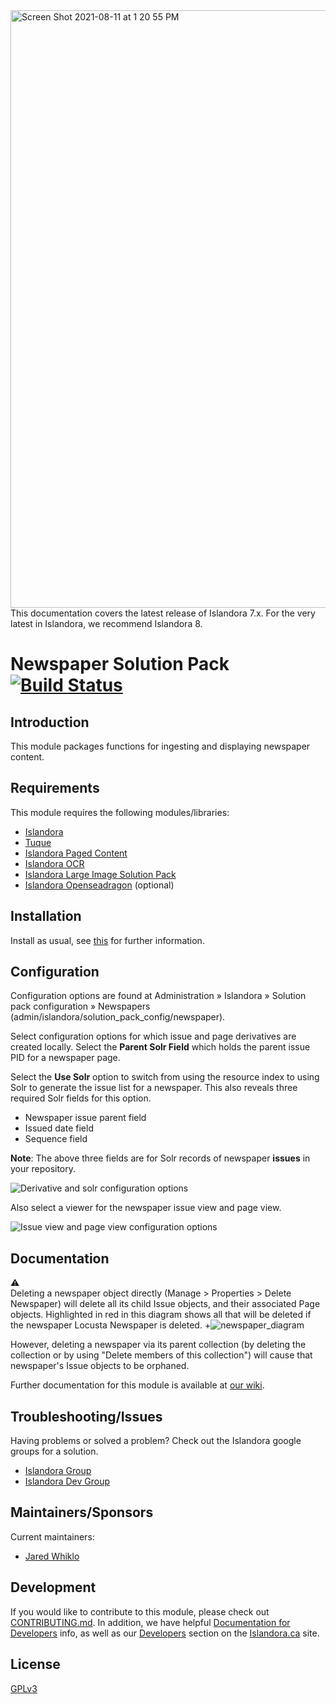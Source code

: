 <img width="956" alt="Screen Shot 2021-08-11 at 1 20 55 PM" src="https://user-images.githubusercontent.com/2738244/129074556-76f3c3ca-e1b1-4e45-8da0-b07fc8ffdb35.png">
This documentation covers the latest release of Islandora 7.x. For the very latest in Islandora, we recommend Islandora 8.

# Newspaper Solution Pack [![Build Status](https://travis-ci.org/Islandora/islandora_solution_pack_newspaper.png?branch=7.x)](https://travis-ci.org/Islandora/islandora_solution_pack_newspaper)

## Introduction

This module packages functions for ingesting and displaying newspaper content.

## Requirements

This module requires the following modules/libraries:

* [Islandora](https://github.com/islandora/islandora)
* [Tuque](https://github.com/islandora/tuque)
* [Islandora Paged Content](https://github.com/islandora_paged_content)
* [Islandora OCR](https://github.com/Islandora/islandora_ocr)
* [Islandora Large Image Solution Pack](https://github.com/Islandora/islandora_solution_pack_large_image)
* [Islandora Openseadragon](https://github.com/islandora_openseadragon) (optional)

## Installation

Install as usual, see [this](https://drupal.org/documentation/install/modules-themes/modules-7) for further information.

## Configuration

Configuration options are found at Administration » Islandora » Solution pack configuration » Newspapers (admin/islandora/solution_pack_config/newspaper).

Select configuration options for which issue and page derivatives are created locally.
Select the **Parent Solr Field** which holds the parent issue PID for a newspaper page.

Select the **Use Solr** option to switch from using the resource index to using Solr to generate the issue list for a newspaper.
This also reveals three required Solr fields for this option.
 * Newspaper issue parent field
 * Issued date field
 * Sequence field

**Note**: The above three fields are for Solr records of newspaper **issues** in your repository. 

![Derivative and solr configuration options](https://user-images.githubusercontent.com/2738244/40319734-293d1fbe-5cf7-11e8-906a-04ce3cbc3986.png)

Also select a viewer for the newspaper issue view and page view.

![Issue view and page view configuration options](https://user-images.githubusercontent.com/2857697/33495870-bcc7f2ae-d68d-11e7-834d-cade66be45b4.jpg)

## Documentation
:warning: <br/>Deleting a newspaper object directly (Manage > Properties >  Delete Newspaper) will delete all its child Issue objects, and their associated Page objects. Highlighted in red in this diagram shows all that will be deleted if the newspaper Locusta Newspaper is deleted. 
+![newspaper_diagram](https://user-images.githubusercontent.com/2738244/30652457-6ea939e0-9df6-11e7-851b-d298ca1e631b.png)

However, deleting a newspaper via its parent collection (by deleting the collection or by using "Delete members of this collection") will cause that newspaper's Issue objects to be orphaned.

Further documentation for this module is available at [our wiki](https://wiki.duraspace.org/display/ISLANDORA/Newspaper+Solution+Pack).

## Troubleshooting/Issues

Having problems or solved a problem? Check out the Islandora google groups for a solution.

* [Islandora Group](https://groups.google.com/forum/?hl=en&fromgroups#!forum/islandora)
* [Islandora Dev Group](https://groups.google.com/forum/?hl=en&fromgroups#!forum/islandora-dev)

## Maintainers/Sponsors

Current maintainers:

* [Jared Whiklo](https://github.com/whikloj)

## Development

If you would like to contribute to this module, please check out [CONTRIBUTING.md](CONTRIBUTING.md). In addition, we have helpful [Documentation for Developers](https://github.com/Islandora/islandora/wiki#wiki-documentation-for-developers) info, as well as our [Developers](http://islandora.ca/developers) section on the [Islandora.ca](http://islandora.ca) site.

## License

[GPLv3](http://www.gnu.org/licenses/gpl-3.0.txt)
